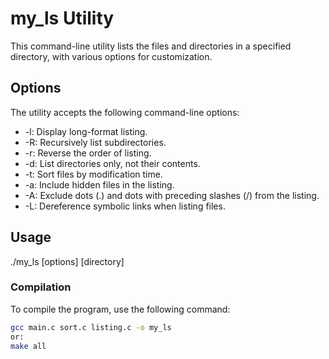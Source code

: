 # my_ls Utility

This command-line utility lists the files and directories in a specified directory, with various options for customization.

## Options

The utility accepts the following command-line options:

- -l: Display long-format listing.
- -R: Recursively list subdirectories.
- -r: Reverse the order of listing.
- -d: List directories only, not their contents.
- -t: Sort files by modification time.
- -a: Include hidden files in the listing.
- -A: Exclude dots (.) and dots with preceding slashes (/) from the listing.
- -L: Dereference symbolic links when listing files.

## Usage

./my_ls [options] [directory]

### Compilation

To compile the program, use the following command:

```bash
gcc main.c sort.c listing.c -o my_ls
or:
make all



